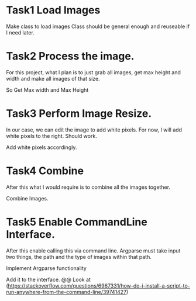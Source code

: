 # Task1 Load Images
Make class to load images 
Class should be general enough and reuseable if I need later.

# Task2 Process the image.
For this project, what I plan is to just grab all images, get max height and width and make all images of that size.

So Get Max width and Max Height


# Task3 Perform Image Resize.
In our case, we can edit the image to add white pixels.
For now, I will add white pixels to the right. Should work.

Add white pixels accordingly.

# Task4 Combine
After this what I would require is to combine all the images together.

Combine Images.

# Task5 Enable CommandLine Interface.
After this enable calling this via command line. Argparse must take input two things, the path and the type of images within that path.

Implement Argparse functionality 

Add it to the interface. @@
Look at (https://stackoverflow.com/questions/6967331/how-do-i-install-a-script-to-run-anywhere-from-the-command-line/39741427)
